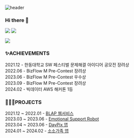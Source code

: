 ![header](https://capsule-render.vercel.app/api?type=waving&color=FF6384&height=300&section=header&text=Yewon%20Kim✨&fontSize=90) 

### Hi there 👋

<!-- <a href="https://ywdevel0per.tistory.com/"><img src="https://img.shields.io/badge/BLOG-000000?style=flat-square&logo=Tistory&logoColor=white"/></a> -->
<a href="https://www.instagram.com/noweymik._/"><img src="https://img.shields.io/badge/noweymik-E4405F?style=flat-square&logo=Instagram&logoColor=white"/></a> <img src="https://img.shields.io/badge/noweymik01@gmail.com-EA4335?style=flat-square&logo=Gmail&logoColor=white"/>

<!-- 
### 🙂ABOUT ME
- Handong Global University 20 
- Major in Artificial Intelligence, Computer Science Engineering
-->
<a href="https://hits.seeyoufarm.com"><img src="https://hits.seeyoufarm.com/api/count/incr/badge.svg?url=https%3A%2F%2Fgithub.com%2Fnoweymik&count_bg=%23F5CCFF&title_bg=%23535353&icon=&icon_color=%23E7E7E7&title=hits&edge_flat=false"/></a>
<div>
<!--  <img src="https://github-readme-stats.vercel.app/api?username=noweymik&show_icons=true&theme=radical&count_private=true&hide_border=true" align="left" style="width: 53%" /> -->
<!--   <img src="https://github-readme-stats.vercel.app/api/top-langs/?username=noweymik&exclude_repo=merge_game&layout=compact&theme=radical" style="width: 42%"/> -->
</div>

### ✨ACHIEVEMENTS
2021.12 - 한동대학교 SW 페스티벌 문제해결 아이디어 공모전 장려상 <br>
2022.06 - BizFlow M Pre-Contest 장려상 <br>
2023.06 - BizFlow M Pre-Contest 우수상 <br>
2023.09 - BizFlow M Pre-Contest 장려상 <br>
2024.02 - 빅데이터 AWS 해커톤 1등 <br>

### 👩🏻‍💻PROJECTS
2021.12 ~ 2022.01 - [BLAP 웹서비스](https://github.com/noweymik/BLAP) <br>
2023.03 ~ 2023.06 - [Emotional Support Robot](https://github.com/noweymik/HCI_PiboRobot) <br>
2023.04 ~ 2023.06 - [DayPix 앱](https://github.com/noweymik/DayPix) <br>
2024.01 ~ 2024.02 - [소소가족 앱](https://github.com/noweymik/soso_family) <br>

